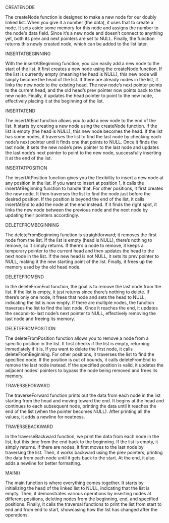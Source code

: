 CREATENODE

The createNode function is designed to make a new node for our doubly linked list. When you give it a number (the data), it uses that to create a node. It sets aside some memory for this node and assigns the number to the node's data field. Since it’s a new node and doesn’t connect to anything yet, both its prev and next pointers are set to NULL. Finally, the function returns this newly created node, which can be added to the list later.

INSERTATBEGINNING

With the insertAtBeginning function, you can easily add a new node to the start of the list. It first creates a new node using the createNode function. If the list is currently empty (meaning the head is NULL), this new node will simply become the head of the list. If there are already nodes in the list, it links the new node to the existing head. The new node’s next pointer points to the current head, and the old head’s prev pointer now points back to the new node. Finally, it updates the head pointer to point to the new node, effectively placing it at the beginning of the list.

INSERTATEND

The insertAtEnd function allows you to add a new node to the end of the list. It starts by creating a new node using the createNode function. If the list is empty (the head is NULL), this new node becomes the head. If the list has some nodes, it traverses the list to find the last node by checking each node’s next pointer until it finds one that points to NULL. Once it finds the last node, it sets the new node’s prev pointer to the last node and updates the last node’s next pointer to point to the new node, successfully inserting it at the end of the list.

INSERTATPOSITION

The insertAtPosition function gives you the flexibility to insert a new node at any position in the list. If you want to insert at position 1, it calls the insertAtBeginning function to handle that. For other positions, it first creates the new node. It then traverses the list to find the node just before the desired position. If the position is beyond the end of the list, it calls insertAtEnd to add the node at the end instead. If it finds the right spot, it links the new node between the previous node and the next node by updating their pointers accordingly.

DELETEFROMBEGINNING

The deleteFromBeginning function is straightforward; it removes the first node from the list. If the list is empty (head is NULL), there’s nothing to remove, so it simply returns. If there’s a node to remove, it keeps a temporary pointer to the current head and then updates the head to the next node in the list. If the new head is not NULL, it sets its prev pointer to NULL, making it the new starting point of the list. Finally, it frees up the memory used by the old head node.


DELETEFROMEND

In the deleteFromEnd function, the goal is to remove the last node from the list. If the list is empty, it just returns since there’s nothing to delete. If there’s only one node, it frees that node and sets the head to NULL, indicating the list is now empty. If there are multiple nodes, the function traverses the list to find the last node. Once it reaches the end, it updates the second-to-last node’s next pointer to NULL, effectively removing the last node and freeing its memory.

DELETEFROMPOSITION

The deleteFromPosition function allows you to remove a node from a specific position in the list. It first checks if the list is empty, returning immediately if it is. If you want to delete the first node, it calls deleteFromBeginning. For other positions, it traverses the list to find the specified node. If the position is out of bounds, it calls deleteFromEnd to remove the last node instead. If the specified position is valid, it updates the adjacent nodes' pointers to bypass the node being removed and frees its memory.

TRAVERSEFORWARD

The traverseForward function prints out the data from each node in the list starting from the head and moving toward the end. It begins at the head and continues to each subsequent node, printing the data until it reaches the end of the list (when the pointer becomes NULL). After printing all the values, it adds a newline for neatness.

TRAVERSEBACKWARD

In the traverseBackward function, we print the data from each node in the list, but this time from the end back to the beginning. If the list is empty, it simply returns. If there are nodes, it first moves to the last node by traversing the list. Then, it works backward using the prev pointers, printing the data from each node until it gets back to the start. At the end, it also adds a newline for better formatting.

MAIN()

The main function is where everything comes together. It starts by initializing the head of the linked list to NULL, indicating that the list is empty. Then, it demonstrates various operations by inserting nodes at different positions, deleting nodes from the beginning, end, and specified positions. Finally, it calls the traversal functions to print the list from start to end and from end to start, showcasing how the list has changed after the operations.